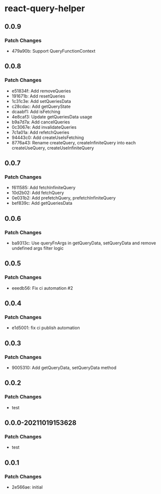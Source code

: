 # react-query-helper

## 0.0.9

### Patch Changes

- 479a90b: Support QueryFunctionContext

## 0.0.8

### Patch Changes

- e51834f: Add removeQueries
- 191671b: Add resetQueries
- 1c31c3e: Add setQueriesData
- c28cdac: Add getQueryState
- dcaabf1: Add isFetching
- 4e8caf3: Update getQueriesData usage
- b9a7d7a: Add cancelQueries
- 0c3067e: Add invalidateQueries
- 7c1a01a: Add refetchQueries
- 94443c0: Add createUseIsFetching
- 8776a43: Rename createQuery, createInfiniteQuery into each createUseQuery, createUseInfiniteQuery

## 0.0.7

### Patch Changes

- f611585: Add fetchInfiniteQuery
- 10d2b02: Add fetchQuery
- 0e031b2: Add prefetchQuery, prefetchInfiniteQuery
- bef839c: Add getQueriesData

## 0.0.6

### Patch Changes

- ba9313c: Use queryFnArgs in getQueryData, setQueryData and remove undefined args filter logic

## 0.0.5

### Patch Changes

- eeedb56: Fix ci automation #2

## 0.0.4

### Patch Changes

- e1d5001: fix ci publish automation

## 0.0.3

### Patch Changes

- 9005310: Add getQueryData, setQueryData method

## 0.0.2

### Patch Changes

- test

## 0.0.0-20211019153628

### Patch Changes

- test

## 0.0.1

### Patch Changes

- 2e566ae: initial
